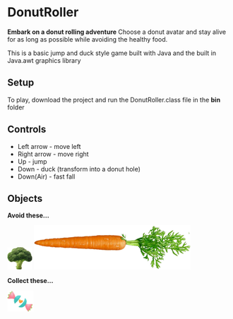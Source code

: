 # DonutRoller
**Embark on a donut rolling adventure** Choose a donut avatar and stay alive for as long as possible while avoiding the healthy food.

This is a basic jump and duck style game built with Java and the built in Java.awt graphics library

## Setup
To play, download the project and run the DonutRoller.class file in the **bin** folder
## Controls
 * Left arrow - move left
 * Right arrow - move right
 * Up - jump
 * Down - duck (transform into a donut hole)
 * Down(Air) - fast fall
 
## Objects
**Avoid these...**

![alt text](Broccoli.png) ![alt text](Carrot.png)


**Collect these...**

![alt text](CandyLife1.png)
